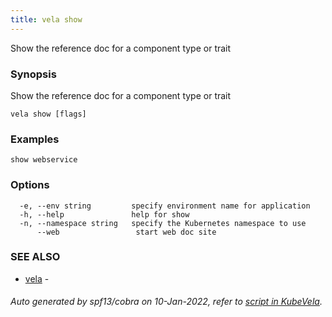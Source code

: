 ```yaml
---
title: vela show
---
```


Show the reference doc for a component type or trait

### Synopsis

Show the reference doc for a component type or trait

```
vela show [flags]
```

### Examples

```
show webservice
```

### Options

```
  -e, --env string         specify environment name for application
  -h, --help               help for show
  -n, --namespace string   specify the Kubernetes namespace to use
      --web                 start web doc site
```

### SEE ALSO

* [vela](vela)	 - 

###### Auto generated by spf13/cobra on 10-Jan-2022, refer to [script in KubeVela](https://github.com/oam-dev/kubevela/tree/master/hack/docgen).
